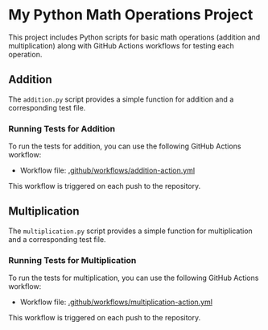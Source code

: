 # My Python Math Operations Project

This project includes Python scripts for basic math operations (addition and multiplication) along with GitHub Actions workflows for testing each operation.

## Addition

The `addition.py` script provides a simple function for addition and a corresponding test file.

### Running Tests for Addition

To run the tests for addition, you can use the following GitHub Actions workflow:

- Workflow file: [.github/workflows/addition-action.yml](.github/workflows/addition-action.yml)

This workflow is triggered on each push to the repository.

## Multiplication

The `multiplication.py` script provides a simple function for multiplication and a corresponding test file.

### Running Tests for Multiplication

To run the tests for multiplication, you can use the following GitHub Actions workflow:

- Workflow file: [.github/workflows/multiplication-action.yml](.github/workflows/multiplication-action.yml)

This workflow is triggered on each push to the repository.
